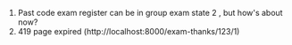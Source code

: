

1. Past code exam register can be in group exam state 2 , but how's about now?
2. 419 page expired (http://localhost:8000/exam-thanks/123/1) 